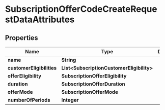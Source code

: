 

# SubscriptionOfferCodeCreateRequestDataAttributes


## Properties

| Name | Type | Description | Notes |
|------------ | ------------- | ------------- | -------------|
|**name** | **String** |  |  |
|**customerEligibilities** | **List&lt;SubscriptionCustomerEligibility&gt;** |  |  |
|**offerEligibility** | **SubscriptionOfferEligibility** |  |  |
|**duration** | **SubscriptionOfferDuration** |  |  |
|**offerMode** | **SubscriptionOfferMode** |  |  |
|**numberOfPeriods** | **Integer** |  |  |



